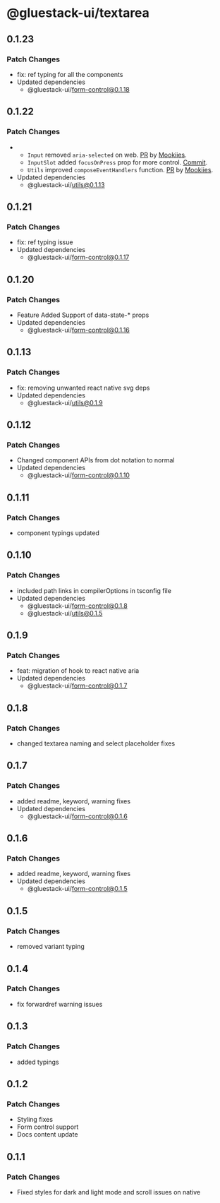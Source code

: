 # @gluestack-ui/textarea

## 0.1.23

### Patch Changes

- fix: ref typing for all the components
- Updated dependencies
  - @gluestack-ui/form-control@0.1.18

## 0.1.22

### Patch Changes

- - `Input` removed `aria-selected` on web. [PR](https://github.com/gluestack/gluestack-ui/pull/2089) by [Mookiies](https://github.com/Mookiies).
  - `InputSlot` added `focusOnPress` prop for more control. [Commit](https://github.com/gluestack/gluestack-ui/commit/6cb3f1cc3e6e26b417f58f53cd8ef6f393f96138).
  - `Utils` improved `composeEventHandlers` function. [PR](https://github.com/gluestack/gluestack-ui/pull/2216) by [Mookiies](https://github.com/Mookiies).
- Updated dependencies
  - @gluestack-ui/utils@0.1.13

## 0.1.21

### Patch Changes

- fix: ref typing issue
- Updated dependencies
  - @gluestack-ui/form-control@0.1.17

## 0.1.20

### Patch Changes

- Feature
  Added Support of data-state-\* props
- Updated dependencies
  - @gluestack-ui/form-control@0.1.16

## 0.1.13

### Patch Changes

- fix: removing unwanted react native svg deps
- Updated dependencies
  - @gluestack-ui/utils@0.1.9

## 0.1.12

### Patch Changes

- Changed component APIs from dot notation to normal
- Updated dependencies
  - @gluestack-ui/form-control@0.1.10

## 0.1.11

### Patch Changes

- component typings updated

## 0.1.10

### Patch Changes

- included path links in compilerOptions in tsconfig file
- Updated dependencies
  - @gluestack-ui/form-control@0.1.8
  - @gluestack-ui/utils@0.1.5

## 0.1.9

### Patch Changes

- feat: migration of hook to react native aria
- Updated dependencies
  - @gluestack-ui/form-control@0.1.7

## 0.1.8

### Patch Changes

- changed textarea naming and select placeholder fixes

## 0.1.7

### Patch Changes

- added readme, keyword, warning fixes
- Updated dependencies
  - @gluestack-ui/form-control@0.1.6

## 0.1.6

### Patch Changes

- added readme, keyword, warning fixes
- Updated dependencies
  - @gluestack-ui/form-control@0.1.5

## 0.1.5

### Patch Changes

- removed variant typing

## 0.1.4

### Patch Changes

- fix forwardref warning issues

## 0.1.3

### Patch Changes

- added typings

## 0.1.2

### Patch Changes

- Styling fixes
- Form control support
- Docs content update

## 0.1.1

### Patch Changes

- Fixed styles for dark and light mode and scroll issues on native
